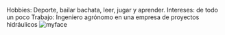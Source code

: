 Hobbies: Deporte, bailar bachata, leer, jugar y aprender.
Intereses: de todo un poco
Trabajo: Ingeniero agrónomo en una empresa de proyectos hidráulicos 
![myface](/img/face.png) 
